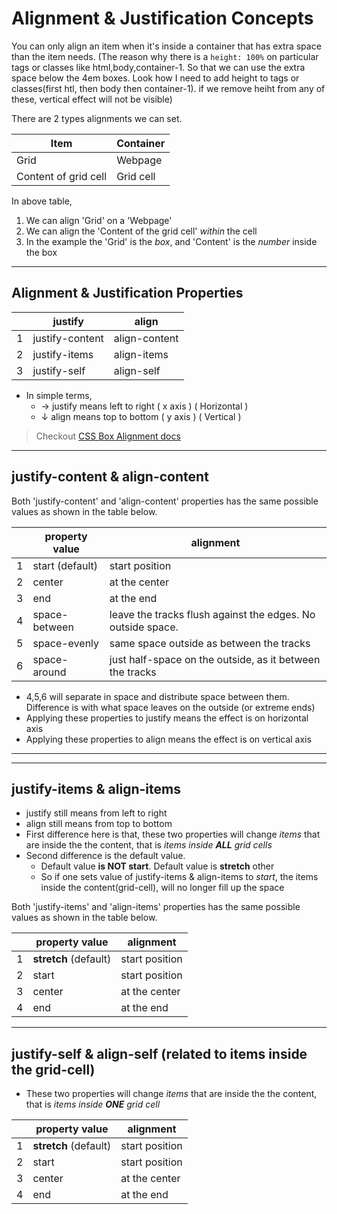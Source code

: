 # Alignment & Justification Concepts

You can only align an item when it's inside a container that
has extra space than the item needs.
(The reason why there is a `height: 100%` on particular tags or classes like html,body,container-1. So that we can use the extra space below the 4em boxes. Look how I need to add height to tags or classes(first htl, then body then container-1). if we remove heiht from any of these, vertical effect will not be visible)

There are 2 types alignments we can set.

| Item                 | Container |
| -------------------- | --------- |
| Grid                 | Webpage   |
| Content of grid cell | Grid cell |

<!-- <table>
  <tr style="color:brown;">
    <th style="border-right: 1px solid brown">Item</th>
    <th>Container</th>
  </tr>
  <tbody>
    <tr>
      <td style="border-right: 1px solid brown">Grid</td>
      <td>Webpage</td>
    </tr>
    <tr>
      <td style="border-right: 1px solid brown">Contents of grid cell</td>
      <td>Grid cell</td>
    </tr>
  </tbody>
</table> -->

In above table,

1. We can align 'Grid' on a 'Webpage'
2. We can align the 'Content of the grid cell' _within_ the cell
3. In the example the 'Grid' is the _box_, and 'Content' is the _number_ inside the box

---

## Alignment & Justification Properties

|     | justify         | align         |
| --- | --------------- | ------------- |
| 1   | justify-content | align-content |
| 2   | justify-items   | align-items   |
| 3   | justify-self    | align-self    |

- In simple terms,
  - → justify means left to right ( x axis ) ( Horizontal )
  - ↓ align means top to bottom ( y axis ) ( Vertical )

> Checkout [CSS Box Alignment docs](https://developer.mozilla.org/en-US/docs/Web/CSS/CSS_Box_Alignment)

---

## justify-content & align-content

Both 'justify-content' and 'align-content' properties has the same possible values as shown in the table below.

|     | property value  | alignment                                                   |
| --- | --------------- | ----------------------------------------------------------- |
| 1   | start (default) | start position                                              |
| 2   | center          | at the center                                               |
| 3   | end             | at the end                                                  |
| 4   | space-between   | leave the tracks flush against the edges. No outside space. |
| 5   | space-evenly    | same space outside as between the tracks                    |
| 6   | space-around    | just half-space on the outside, as it between the tracks    |

- 4,5,6 will separate in space and distribute space between them. Difference is with what space leaves on the outside (or extreme ends)
- Applying these properties to justify means the effect is on horizontal axis
- Applying these properties to align means the effect is on vertical axis

---

---

## justify-items & align-items

- justify still means from left to right
- align still means from top to bottom
- First difference here is that, these two properties will change _items_ that are inside the the content, that is _items inside **ALL** grid cells_
- Second difference is the default value.
  - Default value **is NOT start**. Default value is **stretch** other
  - So if one sets value of justify-items & align-items to _start_, the items inside the content(grid-cell), will no longer fill up the space

Both 'justify-items' and 'align-items' properties has the same possible values as shown in the table below.

|     | property value        | alignment      |
| --- | --------------------- | -------------- |
| 1   | **stretch** (default) | start position |
| 2   | start                 | start position |
| 3   | center                | at the center  |
| 4   | end                   | at the end     |

---

## justify-self & align-self (related to items inside the grid-cell)

- These two properties will change _items_ that are inside the the content, that is _items inside **ONE** grid cell_

|     | property value        | alignment      |
| --- | --------------------- | -------------- |
| 1   | **stretch** (default) | start position |
| 2   | start                 | start position |
| 3   | center                | at the center  |
| 4   | end                   | at the end     |
